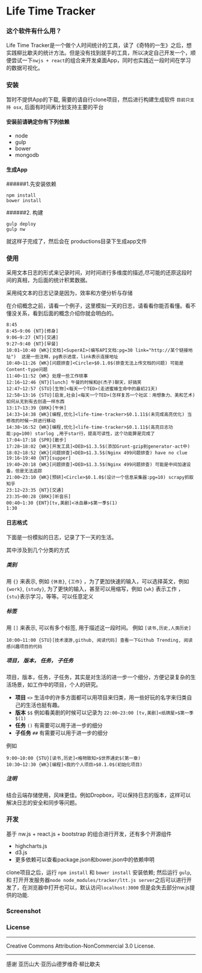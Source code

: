 Life Time Tracker
=====================


### 这个软件有什么用？

Life Time Tracker是一个做个人时间统计的工具，读了《奇特的一生》之后，想实践柳比歇夫的统计方法。但是没有找到就手的工具，所以决定自己开发一个，顺便尝试一下`nwjs + react`的组合来开发桌面App，同时也实践近一段时间在学习的数据可视化。


### 安装

暂时不提供App的下载, 需要的请自行clone项目，然后进行构建生成软件 `目前只支持 osx`, 后面有时间再计划支持主要的平台

#### 安装前请确定你有下列依赖

- node
- gulp
- bower
- mongodb

#### 生成App

######1.先安装依赖

```
npm install
bower install
```

######2. 构建

```
gulp deploy
gulp nw
```

就这样子完成了，然后会在 productions目录下生成app文件


### 使用

采用文本日志的形式来记录时间，对时间进行多维度的描述,尽可能的还原这段时间的真相，为后面的统计积累数据。

采用纯文本的日志记录是因为，效率和方便分析与存储

在介绍概念之前，请看一个例子，这里模拟一天的日志，请看看你能否看懂。看不懂没关系，看到后面的概念介绍你就会明白的。

```
8:45
8:45~9:06 {NT}[修身]
9:06~9:27 {NT}[交通]
9:27~9:40 {NT}[早餐]
10:01~10:40 {WK}[文档]<SuperAI>(编写API文档:pg=30 link="http://某个链接地址")  这是一些注释，pg表示进度，link表示连接地址
10:40~11:26 {WK}[问题排查]<Circle>$0.1.0$(排查无法上传文档的问题) 可能是Content-type问题
11:40~11:52 {WK} 处理一些工作琐事
12:16~12:46 {NT}[lunch] 午餐的时候和@(杰子)聊天，好搞笑
12:47~12:57 {STU}[生物]<每天一个TED>(走进蜜蜂生命中的最初21天)
12:58~13:16 {STU}[启发,社会]<每天一个TED>(怎样复苏一个社区：用想象力、美和艺术) 如何从无到有去创造一样东西
13:17~13:39 {BRK}[午休]
14:33~14:38 {WK}[编程,优化]<life-time-tracker>$0.1.11$(未完成高亮优化) 当修改的时候一并进行移动
14:38~16:52 {WK}[编程,优化]<life-time-tracker>$0.1.11$(高亮日志功能:pg=100) starlog ,用于star行，提高可读性，这个功能算是完成了
17:04~17:18 {SPR}[散步]
17:28~18:02 {WK}[开发工具]<DED>$1.3.5$(添加Grunt-gzip到generator-act中)
18:02~18:52 {WK}[问题排查]<DED>$1.3.5$(Nginx 499问题排查) have no clue
19:16~19:40 {NT}[supper]
19:40~20:18 {WK}[问题排查]<DED>$1.3.5$(Nginx 499问题排查) 可能是中间加速设备，但是无法追踪
21:00~23:10 {WK}[预研]<Circle>$0.1.0$(设计一个信息采集器:pg=10) scrapy抓取知乎
23:12~23:35 {NT}[交通]
23:35~00:28 {BRK}[听音乐]
00:40~1:30 {ENT}[tv,美剧]<冰血暴>$第一季$(1)
1:30
```

#### 日志格式

下面是一份模拟的日志，记录了下一天的生活。

其中涉及到几个分类的方式

##### 类别

用 `{}` 来表示, 例如 `{休息}`, `{工作}` ，为了更加快速的输入，可以选择英文，例如 `{work}`, `{study}`, 为了更快的输入，甚至可以用缩写，例如 `{wk}` 表示工作 ，`{stu}`表示学习，等等。可以任意定义

##### 标签

用 `[]` 来表示, 可以有多个标签, 用于描述这一段时间。 例如 `[读书,历史,人类历史]`

```
10:00~11:00 {STU}[技术漫游,github, 阅读代码] 查看一下Github Trending, 阅读感兴趣项目的代码
```

##### 项目， 版本， 任务， 子任务

项目，版本，任务，子任务，其实是对生活的进一步一个细分，方便记录复杂的生活场景，如工作中的项目，个人的研究。

- **项目** `<>`  生活中的许多方面都可以用项目来归类，用一些好玩的名字来归类自己的生活也挺有趣。
- **版本** `$$` 例如看美剧的时候可以记录为 `22:00~23:00 [tv,美剧]<纸牌屋>$第一季$(1)`
- **任务** `()` 有需要可以用于进一步的细分
- **子任务** `##`  有需要可以用于进一步的细分

例如

```
9:00~10:00 {STU}[读书,历史]<格物致知>$世界通史$(第一章)
10:30~12:30 {WK}[编程]<我的个人项目>$0.1.0$(初始化项目)
```

##### 注明

结合云端存储使用，风味更佳。例如Dropbox，可以保持日志的版本，这样可以解决日志的安全和同步等问题。


### 开发

基于 nw.js + react.js + bootstrap 的组合进行开发，还有多个开源组件
- highcharts.js
- d3.js
- 更多依赖可以查看package.json和bower.json中的依赖申明

clone项目之后，运行 `npm install` 和 `bower install` 安装依赖;
然后运行 `gulp`, 和 打开开发服务器`node node_modules/tracker/ltt.js server`之后可以进行开发了，在浏览器中打开也可以，默认访问`localhost:3000` 但是会失去部分nw.js提供的功能.



### Screenshot



### License
---------------------------------------
Creative Commons Attribution-NonCommercial 3.0 License.


-------------------------------------
感谢 亚历山大·亚历山德罗维奇·柳比歇夫